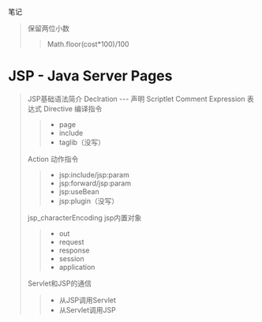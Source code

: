 笔记
> 保留两位小数
>> Math.floor(cost\*100)/100
# JSP - Java Server Pages
> JSP基础语法简介
> Declration --- 声明
> Scriptlet
> Comment
> Expression 表达式
> Directive 编译指令
>> - page
>> - include
>> - taglib（没写）
>
> Action 动作指令
>> - jsp:include/jsp:param
>> - jsp:forward/jsp:param
>> - jsp:useBean
>> - jsp:plugin（没写）
>
> jsp_characterEncoding
> jsp内置对象
>> - out
>> - request
>> - response
>> - session
>> - application
>
> Servlet和JSP的通信
>> - 从JSP调用Servlet
>> - 从Servlet调用JSP
